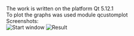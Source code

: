 The work is written on the platform Qt 5.12.1<br>
To plot the graphs was used module qcustomplot<br>
Screenshots:<br>
![Start window](https://raw.githubusercontent.com/konradd1337/Dip_work-Cpp/master/screenshots/scr01.jpg)
![Result](https://raw.githubusercontent.com/konradd1337/Dip_work-Cpp/master/screenshots/scr02.jpg)
